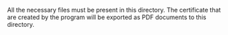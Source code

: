 All the necessary files must be present in this directory. The certificate that are created by the program will be exported as PDF documents to this directory. 
